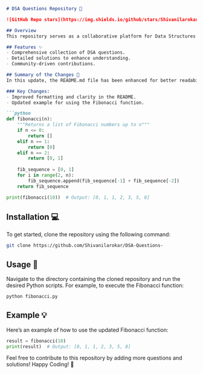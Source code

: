 ```markdown
# DSA Questions Repository 📖

![GitHub Repo stars](https://img.shields.io/github/stars/Shivanilarokar/DSA-Questions-?style=social) ![GitHub forks](https://img.shields.io/github/forks/Shivanilarokar/DSA-Questions-?style=social)

## Overview
This repository serves as a collaborative platform for Data Structures and Algorithms (DSA) enthusiasts. It aims to provide a collection of DSA questions along with their solutions to help learners and developers enhance their coding skills.

## Features ✨
- Comprehensive collection of DSA questions.
- Detailed solutions to enhance understanding.
- Community-driven contributions.

## Summary of the Changes 📰
In this update, the README.md file has been enhanced for better readability and clarity. Additionally, the Fibonacci function has been improved to handle edge cases more effectively.

### Key Changes:
- Improved formatting and clarity in the README.
- Updated example for using the Fibonacci function.

```python
def fibonacci(n):
    """Returns a list of Fibonacci numbers up to n"""
    if n <= 0:
        return []
    elif n == 1:
        return [0]
    elif n == 2:
        return [0, 1]
    
    fib_sequence = [0, 1]
    for i in range(2, n):
        fib_sequence.append(fib_sequence[-1] + fib_sequence[-2])
    return fib_sequence

print(fibonacci(10))  # Output: [0, 1, 1, 2, 3, 5, 8]
```

## Installation 💻
To get started, clone the repository using the following command:

```bash
git clone https://github.com/Shivanilarokar/DSA-Questions-
```

## Usage 🚀
Navigate to the directory containing the cloned repository and run the desired Python scripts. For example, to execute the Fibonacci function:

```bash
python fibonacci.py
```

## Example 💡
Here’s an example of how to use the updated Fibonacci function:

```python
result = fibonacci(10)
print(result)  # Output: [0, 1, 1, 2, 3, 5, 8]
```

Feel free to contribute to this repository by adding more questions and solutions! Happy Coding! 🎉
```